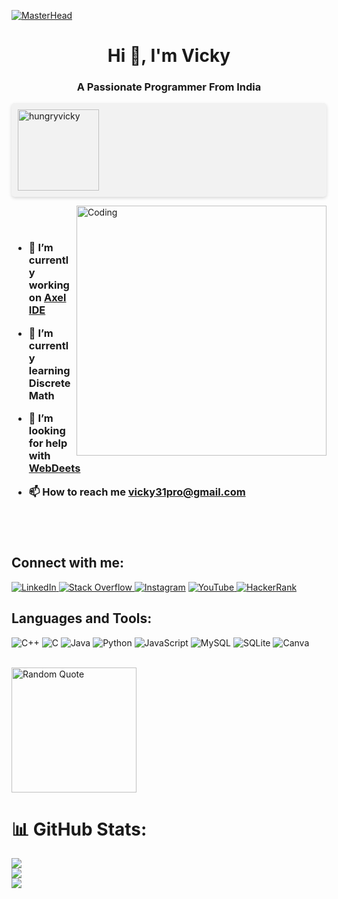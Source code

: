 [![MasterHead](https://hackernoon.com/hn-images/1*ck6cRbbe3uaelEG2JPsIMw.gif)]()
<h1 align="center">Hi 👋, I'm Vicky</h1>
<h3 align="center">A Passionate Programmer From India</h3>

<p align="left" style="background-color: #f2f2f2; padding: 10px; border-radius: 5px; box-shadow: 0 2px 5px rgba(0, 0, 0, 0.15);">
  <img src="https://komarev.com/ghpvc/?username=hungryvicky&label=Profile%20views&color=0e75b6&style=flat&v=2" alt="hungryvicky" width="130" height="auto" />
  <br>
</p>


<img align="right" alt="Coding" width="400" src="https://i.pinimg.com/originals/e4/26/70/e426702edf874b181aced1e2fa5c6cde.gif">

<br>
<br>
<h3>
  
- 🔭 I’m currently working on [Axel IDE](https://github.com/Vignesh-72/Axel-IDE)

- 🌱 I’m currently learning **Discrete Math**

- 🤝 I’m looking for help with [WebDeets](https://github.com/HungryVicky/WebDeets)

- 📫 How to reach me **vicky31pro@gmail.com**
  
  
<br>
<br> 
</h3>
<h2 align="left">Connect with me:</h2>
<p align="left">
<p align="left">
<a href="https://linkedin.com/in/vignesh-sara" target="blank"><img alt="LinkedIn" src="https://img.shields.io/badge/LinkedIn-%230077B5.svg?style=for-the-badge&logo=linkedin&logoColor=white"/>
</a>
<a href="https://stackoverflow.com/users/hungryspike" target="blank"><img alt="Stack Overflow" src="https://img.shields.io/badge/Stack%20Overflow-%23FE7A16.svg?style=for-the-badge&logo=stack-overflow&logoColor=white"/>
</a>
<a href="https://instagram.com/vicky__v72" target="blank"><img alt="Instagram" src="https://img.shields.io/badge/Instagram-%23E4405F.svg?style=for-the-badge&logo=instagram&logoColor=white"/></a>
<a href="https://www.youtube.com/c/hungryspike" target="blank"><img alt="YouTube" src="https://img.shields.io/badge/YouTube-%23FF0000.svg?style=for-the-badge&logo=youtube&logoColor=white"/>
</a>
<a href="https://www.hackerrank.com/vicky31pro" target="blank"><img alt="HackerRank" src="https://img.shields.io/badge/HackerRank-%232EC866.svg?style=for-the-badge&logo=hackerrank&logoColor=white"/>
</a>
</p>

<h2 align="left">Languages and Tools:</h2>

![C++](https://img.shields.io/badge/c++-%2300599C.svg?style=for-the-badge&logo=c%2B%2B&logoColor=white) ![C](https://img.shields.io/badge/c-%2300599C.svg?style=for-the-badge&logo=c&logoColor=white) ![Java](https://img.shields.io/badge/java-%23ED8B00.svg?style=for-the-badge&logo=java&logoColor=white) ![Python](https://img.shields.io/badge/python-3670A0?style=for-the-badge&logo=python&logoColor=ffdd54) ![JavaScript](https://img.shields.io/badge/javascript-%23323330.svg?style=for-the-badge&logo=javascript&logoColor=%23F7DF1E) ![MySQL](https://img.shields.io/badge/mysql-%2300f.svg?style=for-the-badge&logo=mysql&logoColor=white) ![SQLite](https://img.shields.io/badge/sqlite-%2307405e.svg?style=for-the-badge&logo=sqlite&logoColor=white) ![Canva](https://img.shields.io/badge/Canva-%2300C4CC.svg?style=for-the-badge&logo=Canva&logoColor=white)

<br>

<img src="https://quotes-github-readme.vercel.app/api?type=horizontal&theme=dark" alt="Random Quote" style="height: 200px; width: auto;" />

# 📊 GitHub Stats:
![](https://github-readme-stats.vercel.app/api?username=Vignesh-72&theme=dark&hide_border=false&include_all_commits=false&count_private=true)<br/>
![](https://github-readme-streak-stats.herokuapp.com/?user=Vignesh-72&theme=dark&hide_border=false)<br/>
![](https://github-readme-stats.vercel.app/api/top-langs/?username=Vignesh-72&theme=dark&hide_border=false&include_all_commits=false&count_private=true&layout=compact)
